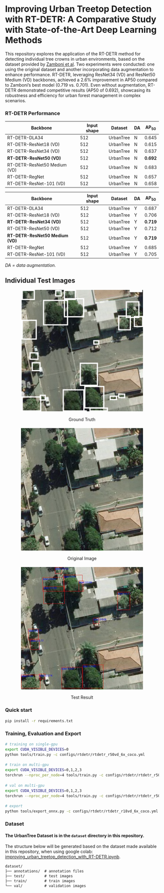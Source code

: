 # Improving Urban Treetop Detection with RT-DETR: A Comparative Study with State-of-the-Art Deep Learning Methods

This repository explores the application of the RT-DETR method for detecting individual tree crowns in urban environments, based on the dataset provided by [Zamboni et al](https://github.com/pedrozamboni/individual_urban_tree_crown_detection). Two experiments were conducted: one using the original dataset and another incorporating data augmentation to enhance performance. RT-DETR, leveraging ResNet34 (VD) and ResNet50 Medium (VD) backbones, achieved a 2.6% improvement in AP50 compared to Zamboni’s best model (0.719 vs. 0.701). Even without augmentation, RT-DETR demonstrated competitive results (AP50 of 0.692), showcasing its robustness and efficiency for urban forest management in complex scenarios.


### RT-DETR Performance

| Backbone               | Input shape | Dataset       | DA | AP<sub>50</sub> |
|------------------------|-------------|---------------|----|-----------------|
| RT-DETR-DLA34         | 512         | UrbanTree     | N  | 0.645           |
| RT-DETR-ResNet18 (VD) | 512         | UrbanTree     | N  | 0.615           |
| RT-DETR-ResNet34 (VD) | 512         | UrbanTree     | N  | 0.637           |
| **RT-DETR-ResNet50 (VD)** | 512      | UrbanTree     | N  | **0.692**       |
| RT-DETR-ResNet50 Medium (VD) | 512   | UrbanTree     | N  | 0.683           |
| RT-DETR-RegNet        | 512         | UrbanTree     | N  | 0.657           |
| RT-DETR-ResNet-101 (VD) | 512       | UrbanTree     | N  | 0.658           |


| Backbone               | Input shape | Dataset       | DA | AP<sub>50</sub> |
|------------------------|-------------|---------------|----|-----------------|
| RT-DETR-DLA34         | 512         | UrbanTree     | Y  | 0.687           |
| RT-DETR-ResNet18 (VD) | 512         | UrbanTree     | Y  | 0.706           |
| **RT-DETR-ResNet34 (VD)** | 512      | UrbanTree     | Y  | **0.719**       |
| RT-DETR-ResNet50 (VD) | 512         | UrbanTree     | Y  | 0.712           |
| **RT-DETR-ResNet50 Medium (VD)** | 512 | UrbanTree   | Y  | **0.719**       |
| RT-DETR-RegNet        | 512         | UrbanTree     | Y  | 0.685           |
| RT-DETR-ResNet-101 (VD) | 512       | UrbanTree     | Y  | 0.705           |

*DA = data augmentation.*

## Individual Test Images

<div style="text-align: center; margin-bottom: 20px;">
    <img src="individual_test/84_gt.png" alt="Ground Truth" width="400"/>
    <p>Ground Truth</p>
</div>

<div style="text-align: center; margin-bottom: 20px;">
    <img src="individual_test/84.png" alt="Original Image" width="400"/>
    <p>Original Image</p>
</div>

<div style="text-align: center; margin-bottom: 20px;">
    <img src="individual_test/84_test.png" alt="Test Result" width="400"/>
    <p>Test Result</p>
</div>

### Quick start

```bash
pip install -r requirements.txt
```

### Training, Evaluation and Export
```bash
# training on single-gpu
export CUDA_VISIBLE_DEVICES=0
python tools/train.py -c configs/rtdetr/rtdetr_r50vd_6x_coco.yml

# train on multi-gpu
export CUDA_VISIBLE_DEVICES=0,1,2,3
torchrun --nproc_per_node=4 tools/train.py -c configs/rtdetr/rtdetr_r50vd_6x_coco.yml

# val on multi-gpu
export CUDA_VISIBLE_DEVICES=0,1,2,3
torchrun --nproc_per_node=4 tools/train.py -c configs/rtdetr/rtdetr_r50vd_6x_coco.yml -r path/to/checkpoint --test-only

# export
python tools/export_onnx.py -c configs/rtdetr/rtdetr_r18vd_6x_coco.yml -r path/to/checkpoint --check
```

### Dataset
#### The UrbanTree Dataset is in the `dataset` directory in this repository.
The structure below will be generated based on the dataset made available in this repository, when using google colab: [improving_urban_treetop_detection_with_RT-DETR.ipynb](https://github.com/wedrey/urban-treetop-detection-rt-detr/blob/main/improving_urban_treetop_detection_with_RT-DETR.ipynb).

  ```
  dataset/
  ├── annotations/  # annotation files
  ├── test/         # test images
  ├── train/        # train images
  └── val/          # validation images
  ```
